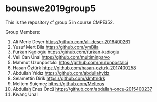 # bounswe2019group5

This is the repository of group 5 in course CMPE352.

Group Members:

1) Ali Meriç Deşer      https://github.com/ali-deser-2016400261
2) Yusuf Mert Bila      https://github.com/ymBila
3) Furkan Kadıoğlu      https://github.com/furkan-kadioglu
4) Veli Can Ünal        https://github.com/multiminparvo
5) Mahmut Uzunpostalcı  https://github.com/muzunpostalci
6) Hasan Öztürk         https://github.com/hasan-ozturk-2017400258
7) Abdullah Yıldız      https://github.com/abdullahyldz
8) Selamettin Dirik     https://github.com/slmttndrk
9) Meltem Suiçmez       https://github.com/Melteos
10) Abdullah Enes Öncü  https://github.com/abdullah-oncu-2015400237
11) Kıvanç Ünal
